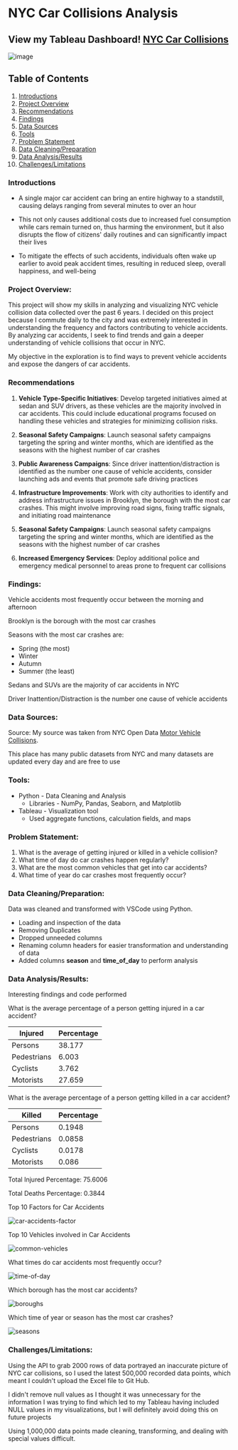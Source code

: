 # NYC Car Collisions Analysis


## View my Tableau Dashboard! [NYC Car Collisions](https://public.tableau.com/app/profile/jason.shan6322/viz/NYCCarCollisions_17096005773020/NYCDashboard)

![image](https://github.com/jsonshan/NYC-car-accidents/assets/122257933/428888fc-f4f0-4739-9cbc-b72a2ccc234a)

## Table of Contents
1. [Introductions](#introductions)
2. [Project Overview](#project-overview)
3. [Recommendations](#recommendations)
4. [Findings](#findings)
5. [Data Sources](#data-sources)
6. [Tools](#tools)
7. [Problem Statement](#problem-statement)
8. [Data Cleaning/Preparation](#data-cleaningpreparation)
9. [Data Analysis/Results](#data-analysisresults)
10. [Challenges/Limitations](#challengeslimitations)

### Introductions
- A single major car accident can bring an entire highway to a standstill, causing delays ranging from several minutes to over an hour

- This not only causes additional costs due to increased fuel consumption while cars remain turned on, thus harming the environment, but it also disrupts the flow of citizens' daily routines and can significantly impact their lives

- To mitigate the effects of such accidents, individuals often wake up earlier to avoid peak accident times, resulting in reduced sleep, overall happiness, and well-being
### Project Overview:
This project will show my skills in analyzing and visualizing NYC vehicle collision data collected over the past 6 years. I decided on this project because I commute daily to the city and was extremely interested in understanding the frequency and factors contributing to vehicle accidents. By analyzing car accidents, I seek to find trends and gain a deeper understanding of vehicle collisions that occur in NYC.

My objective in the exploration is to find ways to prevent vehicle accidents and expose the dangers of car accidents.

### Recommendations
1. **Vehicle Type-Specific Initiatives**: Develop targeted initiatives aimed at sedan and SUV drivers, as these vehicles are the majority involved in car accidents. This could include educational programs focused on handling these vehicles and strategies for minimizing collision risks.

2. **Seasonal Safety Campaigns**: Launch seasonal safety campaigns targeting the spring and winter months, which are identified as the seasons with the highest number of car crashes

3. **Public Awareness Campaigns**: Since driver inattention/distraction is identified as the number one cause of vehicle accidents, consider launching ads and events that promote safe driving practices

4. **Infrastructure Improvements**: Work with city authorities to identify and address infrastructure issues in Brooklyn, the borough with the most car crashes. This might involve improving road signs, fixing traffic signals, and initiating road maintenance

5. **Seasonal Safety Campaigns**: Launch seasonal safety campaigns targeting the spring and winter months, which are identified as the seasons with the highest number of car crashes

6. **Increased Emergency Services**: Deploy additional police and emergency medical personnel to areas prone to frequent car collisions

### Findings:
Vehicle accidents most frequently occur between the morning and afternoon

Brooklyn is the borough with the most car crashes

Seasons with the most car crashes are:
- Spring (the most)
- Winter
- Autumn
- Summer (the least)

Sedans and SUVs are the majority of car accidents in NYC

Driver Inattention/Distraction is the number one cause of vehicle accidents


### Data Sources:
Source: My source was taken from NYC Open Data [Motor Vehicle Collisions](https://data.cityofnewyork.us/Public-Safety/Motor-Vehicle-Collisions-Crashes/h9gi-nx95/about_data).

This place has many public datasets from NYC and many datasets are updated every day and are free to use

### Tools:
- Python - Data Cleaning and Analysis
  - Libraries - NumPy, Pandas, Seaborn, and Matplotlib
- Tableau - Visualization tool
  - Used aggregate functions, calculation fields, and maps

 
### Problem Statement:
1. What is the average of getting injured or killed in a vehicle collision?
2. What time of day do car crashes happen regularly?
3. What are the most common vehicles that get into car accidents?
4. What time of year do car crashes most frequently occur?


### Data Cleaning/Preparation:
Data was cleaned and transformed with VSCode using Python. 

- Loading and inspection of the data
- Removing Duplicates
- Dropped unneeded columns
- Renaming column headers for easier transformation and understanding of data
- Added columns **season** and **time_of_day** to perform analysis

### Data Analysis/Results:
Interesting findings and code performed 

What is the average percentage of a person getting injured in a car accident?

|Injured|Percentage|
|-------|----------|
|Persons|38.177|
|Pedestrians|6.003|
|Cyclists|3.762|
|Motorists|27.659|

What is the average percentage of a person getting killed in a car accident?

|Killed|Percentage|
|-------|----------|
|Persons|0.1948|
|Pedestrians|0.0858|
|Cyclists|0.0178|
|Motorists|0.086|

Total Injured Percentage: 75.6006

Total Deaths Percentage: 0.3844

Top 10 Factors for Car Accidents

![car-accidents-factor](https://github.com/jsonshan/car-accidents/assets/122257933/4b8039ae-7e58-4829-98fc-e2aaaa33e08d)

Top 10 Vehicles involved in Car Accidents

![common-vehicles](https://github.com/jsonshan/car-accidents/assets/122257933/f2cb197f-fb8f-484a-b856-87c6be286990)

What times do car accidents most frequently occur?

![time-of-day](https://github.com/jsonshan/car-accidents/assets/122257933/5e93795c-dee7-4081-963f-2b679fb552da)

Which borough has the most car accidents?

![boroughs](https://github.com/jsonshan/car-accidents/assets/122257933/658ac5e2-8af4-4568-9d3e-ac090adc2b72)

Which time of year or season has the most car crashes?

![seasons](https://github.com/jsonshan/car-accidents/assets/122257933/9742b06c-505a-4dc5-86dc-0cfe5c4cd47a)


### Challenges/Limitations:
Using the API to grab 2000 rows of data portrayed an inaccurate picture of NYC car collisions, so I used the latest 500,000 recorded data points, which meant I couldn't upload the Excel
file to Git Hub.

I didn't remove null values as I thought it was unnecessary for the information I was trying to find which led to my Tableau having included NULL values in my visualizations, but I will definitely avoid doing this on future projects

Using 1,000,000 data points made cleaning, transforming, and dealing with special values difficult. 
